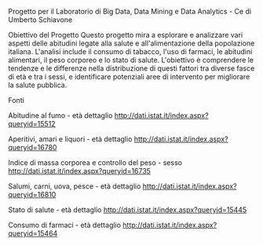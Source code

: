 Progetto per il Laboratorio di Big Data, Data Mining e Data Analytics - Ce di Umberto Schiavone

Obiettivo del Progetto
Questo progetto mira a esplorare e analizzare vari aspetti delle abitudini legate alla salute e all'alimentazione della popolazione italiana. L'analisi include il consumo di tabacco, l'uso di farmaci, le abitudini alimentari, il peso corporeo e lo stato di salute. L'obiettivo è comprendere le tendenze e le differenze nella distribuzione di questi fattori tra diverse fasce di età e tra i sessi, e identificare potenziali aree di intervento per migliorare la salute pubblica.

Fonti

Abitudine al fumo - età dettaglio <span>http://dati.istat.it/index.aspx?queryid=15512</span>

Aperitivi, amari e liquori - età dettaglio <span>http://dati.istat.it/index.aspx?queryid=16780</span>

Indice di massa corporea e controllo del peso - sesso <span>http://dati.istat.it/index.aspx?queryid=16735</span>

Salumi, carni, uova, pesce - età dettaglio <span>http://dati.istat.it/index.aspx?queryid=16810</span>

Stato di salute - età dettaglio <span>http://dati.istat.it/index.aspx?queryid=15445</span>

Consumo di farmaci - età dettaglio <span>http://dati.istat.it/index.aspx?queryid=15464</span>
